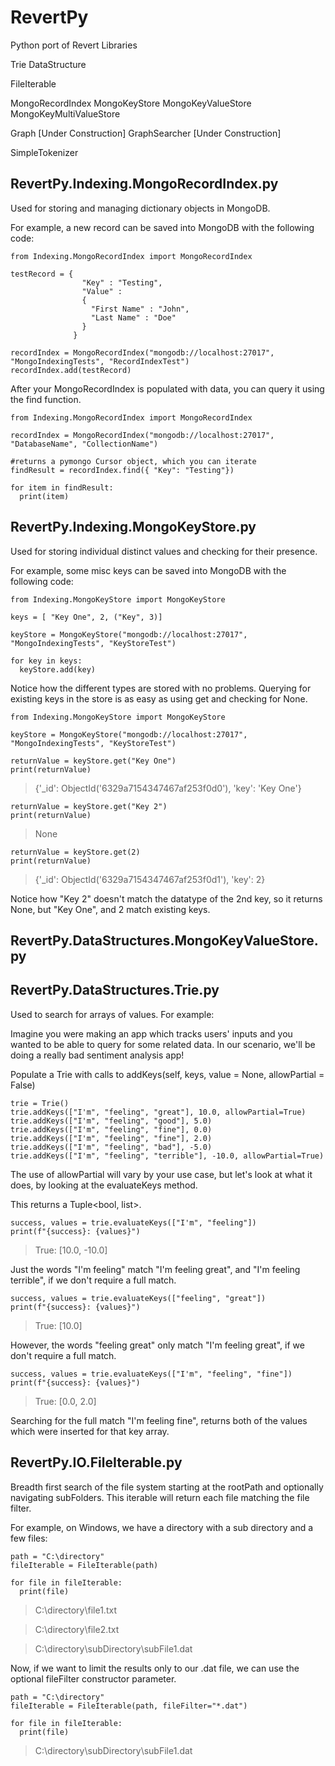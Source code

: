 # RevertPy

Python port of Revert Libraries

Trie DataStructure

FileIterable

MongoRecordIndex
MongoKeyStore 
MongoKeyValueStore
MongoKeyMultiValueStore

Graph [Under Construction]
GraphSearcher [Under Construction]

SimpleTokenizer


## RevertPy.Indexing.MongoRecordIndex.py

Used for storing and managing dictionary objects in MongoDB.

For example, a new record can be saved into MongoDB with the following code:
```
from Indexing.MongoRecordIndex import MongoRecordIndex

testRecord = {
                "Key" : "Testing",
                "Value" : 
                { 
                  "First Name" : "John", 
                  "Last Name" : "Doe" 
                } 
              }

recordIndex = MongoRecordIndex("mongodb://localhost:27017", "MongoIndexingTests", "RecordIndexTest")
recordIndex.add(testRecord)
```

After your MongoRecordIndex is populated with data, you can query it using the find function.
```
from Indexing.MongoRecordIndex import MongoRecordIndex

recordIndex = MongoRecordIndex("mongodb://localhost:27017", "DatabaseName", "CollectionName")

#returns a pymongo Cursor object, which you can iterate
findResult = recordIndex.find({ "Key": "Testing"})

for item in findResult:
  print(item)
```

## RevertPy.Indexing.MongoKeyStore.py

Used for storing individual distinct values and checking for their presence.

For example, some misc keys can be saved into MongoDB with the following code:
```
from Indexing.MongoKeyStore import MongoKeyStore

keys = [ "Key One", 2, ("Key", 3)]

keyStore = MongoKeyStore("mongodb://localhost:27017", "MongoIndexingTests", "KeyStoreTest")

for key in keys:
  keyStore.add(key)
```

Notice how the different types are stored with no problems.
Querying for existing keys in the store is as easy as using get and checking for None.
```
from Indexing.MongoKeyStore import MongoKeyStore

keyStore = MongoKeyStore("mongodb://localhost:27017", "MongoIndexingTests", "KeyStoreTest")

returnValue = keyStore.get("Key One")
print(returnValue)
```
> {'_id': ObjectId('6329a7154347467af253f0d0'), 'key': 'Key One'}
```
returnValue = keyStore.get("Key 2")
print(returnValue)
```
> None
```
returnValue = keyStore.get(2)
print(returnValue)
```
> {'_id': ObjectId('6329a7154347467af253f0d1'), 'key': 2}

Notice how "Key 2" doesn't match the datatype of the 2nd key, so it returns None, but "Key One", and 2 match existing keys. 


## RevertPy.DataStructures.MongoKeyValueStore.py




## RevertPy.DataStructures.Trie.py

Used to search for arrays of values.  For example:

Imagine you were making an app which tracks users' inputs and you wanted to be able to query for some related data.
In our scenario, we'll be doing a really bad sentiment analysis app!

Populate a Trie with calls to addKeys(self, keys, value = None, allowPartial = False)

```
trie = Trie()
trie.addKeys(["I'm", "feeling", "great"], 10.0, allowPartial=True)
trie.addKeys(["I'm", "feeling", "good"], 5.0)
trie.addKeys(["I'm", "feeling", "fine"], 0.0)
trie.addKeys(["I'm", "feeling", "fine"], 2.0)
trie.addKeys(["I'm", "feeling", "bad"], -5.0)
trie.addKeys(["I'm", "feeling", "terrible"], -10.0, allowPartial=True)
```

The use of allowPartial will vary by your use case, but let's look at what it does, by looking at the evaluateKeys method.

This returns a Tuple<bool, list<object>>.

```
success, values = trie.evaluateKeys(["I'm", "feeling"])
print(f"{success}: {values}")
```
> True: [10.0, -10.0]

Just the words "I'm feeling" match "I'm feeling great", and "I'm feeling terrible", if we don't require a full match. 

```
success, values = trie.evaluateKeys(["feeling", "great"])
print(f"{success}: {values}")
```
> True: [10.0]

However, the words "feeling great" only match "I'm feeling great", if we don't require a full match.

```
success, values = trie.evaluateKeys(["I'm", "feeling", "fine"])
print(f"{success}: {values}")
```
> True: [0.0, 2.0]

Searching for the full match "I'm feeling fine", returns both of the values which were inserted for that key array.

## RevertPy.IO.FileIterable.py

Breadth first search of the file system starting at the rootPath and optionally navigating subFolders.
This iterable will return each file matching the file filter.

For example, on Windows, we have a directory with a sub directory and a few files:

```
path = "C:\directory"
fileIterable = FileIterable(path)

for file in fileIterable:
  print(file)
```

> C:\directory\file1.txt

> C:\directory\file2.txt

> C:\directory\subDirectory\subFile1.dat

Now, if we want to limit the results only to our .dat file, we can use the optional fileFilter constructor parameter.

```
path = "C:\directory"
fileIterable = FileIterable(path, fileFilter="*.dat")

for file in fileIterable:
  print(file)
```

> C:\directory\subDirectory\subFile1.dat


